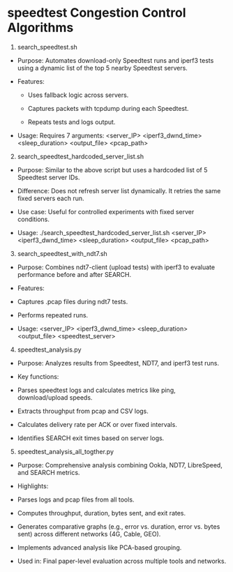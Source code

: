 # speedtest Congestion Control Algorithms

1. search_speedtest.sh
- Purpose: Automates download-only Speedtest runs and iperf3 tests using a dynamic list of the top 5 nearby Speedtest servers.

- Features:

  * Uses fallback logic across servers.

  * Captures packets with tcpdump during each Speedtest.

  * Repeats tests and logs output.

- Usage: Requires 7 arguments: <server_IP> <iperf3_dwnd_time> <sleep_duration> <repeat> <output_file> <interface> <pcap_path>

2. search_speedtest_hardcoded_server_list.sh
- Purpose: Similar to the above script but uses a hardcoded list of 5 Speedtest server IDs.

- Difference: Does not refresh server list dynamically. It retries the same fixed servers each run.

- Use case: Useful for controlled experiments with fixed server conditions.

- Usage: ./search_speedtest_hardcoded_server_list.sh <server_IP> <iperf3_dwnd_time> <sleep_duration> <repeat> <output_file> <interface> <pcap_path>

3. search_speedtest_with_ndt7.sh
- Purpose: Combines ndt7-client (upload tests) with iperf3 to evaluate performance before and after SEARCH.

- Features:

 * Captures .pcap files during ndt7 tests.

 * Performs repeated runs.

- Usage: <server_IP> <iperf3_dwnd_time> <sleep_duration> <repeat> <output_file> <speedtest_server> <interface>

4. speedtest_analysis.py
- Purpose: Analyzes results from Speedtest, NDT7, and iperf3 test runs.

- Key functions:

 * Parses speedtest logs and calculates metrics like ping, download/upload speeds.

 * Extracts throughput from pcap and CSV logs.

 * Calculates delivery rate per ACK or over fixed intervals.

 * Identifies SEARCH exit times based on server logs.

5. speedtest_analysis_all_togther.py
- Purpose: Comprehensive analysis combining Ookla, NDT7, LibreSpeed, and SEARCH metrics.

- Highlights:

 * Parses logs and pcap files from all tools.

 * Computes throughput, duration, bytes sent, and exit rates.

 * Generates comparative graphs (e.g., error vs. duration, error vs. bytes sent) across different networks (4G, Cable, GEO).

 * Implements advanced analysis like PCA-based grouping.

- Used in: Final paper-level evaluation across multiple tools and networks.
